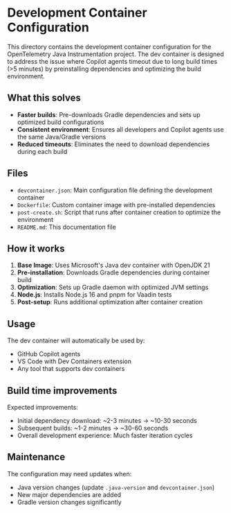 # Development Container Configuration

This directory contains the development container configuration for the OpenTelemetry Java Instrumentation project. The dev container is designed to address the issue where Copilot agents timeout due to long build times (>5 minutes) by preinstalling dependencies and optimizing the build environment.

## What this solves

- **Faster builds**: Pre-downloads Gradle dependencies and sets up optimized build configurations
- **Consistent environment**: Ensures all developers and Copilot agents use the same Java/Gradle versions
- **Reduced timeouts**: Eliminates the need to download dependencies during each build

## Files

- `devcontainer.json`: Main configuration file defining the development container
- `Dockerfile`: Custom container image with pre-installed dependencies
- `post-create.sh`: Script that runs after container creation to optimize the environment
- `README.md`: This documentation file

## How it works

1. **Base Image**: Uses Microsoft's Java dev container with OpenJDK 21
2. **Pre-installation**: Downloads Gradle dependencies during container build
3. **Optimization**: Sets up Gradle daemon with optimized JVM settings
4. **Node.js**: Installs Node.js 16 and pnpm for Vaadin tests
5. **Post-setup**: Runs additional optimization after container creation

## Usage

The dev container will automatically be used by:
- GitHub Copilot agents
- VS Code with Dev Containers extension
- Any tool that supports dev containers

## Build time improvements

Expected improvements:
- Initial dependency download: ~2-3 minutes → ~10-30 seconds
- Subsequent builds: ~1-2 minutes → ~30-60 seconds
- Overall development experience: Much faster iteration cycles

## Maintenance

The configuration may need updates when:
- Java version changes (update `.java-version` and `devcontainer.json`)
- New major dependencies are added
- Gradle version changes significantly